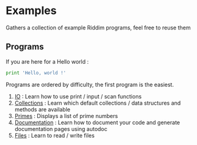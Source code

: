# Examples
Gathers a collection of example Riddim programs, feel free
to reuse them

## Programs
If you are here for a Hello world :
```python
print 'Hello, world !'
```

Programs are ordered by difficulty, the first program is
the easiest.

1. [IO](io.rid) : Learn how to use print / input / scan functions
1. [Collections](collections.rid) : Learn which default collections / data structures and methods are available
1. [Primes](primes.rid) : Displays a list of prime numbers
1. [Documentation](doc.rid) : Learn how to document your code and generate documentation pages using autodoc
1. [Files](files.rid) : Learn to read / write files

